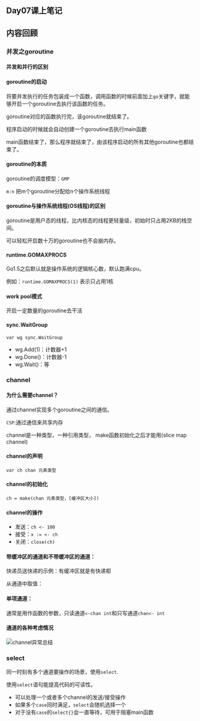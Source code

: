 ## Day07课上笔记

## 内容回顾

### 并发之goroutine

#### 并发和并行的区别

#### goroutine的启动

将要并发执行的任务包装成一个函数，调用函数的时候前面加上`go`关键字，就能够开启一个goroutine去执行该函数的任务。

goroutine对应的函数执行完，该goroutine就结束了。

程序启动的时候就会自动创建一个goroutine去执行main函数

main函数结束了，那么程序就结束了，由该程序启动的所有其他goroutine也都结束了。

#### goroutine的本质

goroutine的调度模型：`GMP`

`m:n` 把m个goroutine分配给n个操作系统线程

#### goroutine与操作系统线程(OS线程)的区别

goroutine是用户态的线程，比内核态的线程更轻量级，初始时只占用2KB的栈空间。

可以轻松开启数十万的goroutine也不会崩内存。

#### runtime.GOMAXPROCS

Go1.5之后默认就是操作系统的逻辑核心数，默认跑满cpu。

例如：`runtime.GOMAXPROCS(1)`  表示只占用1核

#### work pool模式

开启一定数量的goroutine去干活

#### sync.WaitGroup

`var wg sync.WaitGroup`

- wg.Add(1)：计数器+1
- wg.Done()：计数器-1
- wg.Wait()：等

### channel

#### 为什么需要channel？

通过channel实现多个goroutine之间的通信。

`CSP`:通过通信来共享内存

channel是一种类型，一种引用类型， make函数初始化之后才能用(slice map channel)

#### channel的声明

`var ch chan 元素类型`

#### channel的初始化

`ch = make(chan 元素类型，[缓冲区大小])`

#### channel的操作

- 发送：`ch <- 100`
- 接受：`x := <- ch`
- 关闭：`close(ch)`

#### 带缓冲区的通道和不带缓冲区的通道：

快递员送快递的示例：有缓冲区就是有快递柜

从通道中取值：

#### 单项通道：

通常是用作函数的参数，只读通道`<-chan int`和只写通道`chan<- int`

#### 通道的各种考虑情况

![channel异常总结](https://www.liwenzhou.com/images/Go/concurrence/channel01.png)



### select

同一时刻有多个通道要操作的场景，使用`select`.

使用`select`语句能提高代码的可读性。

- 可以处理一个或者多个channel的发送/接受操作
- 如果多个`case`同时满足，`select`会随机选择一个
- 对于没有`case`的`select{}`会一直等待，可用于阻塞main函数